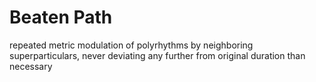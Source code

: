 # Beaten Path

repeated metric modulation of polyrhythms by neighboring superparticulars, 
never deviating any further from original duration than necessary
